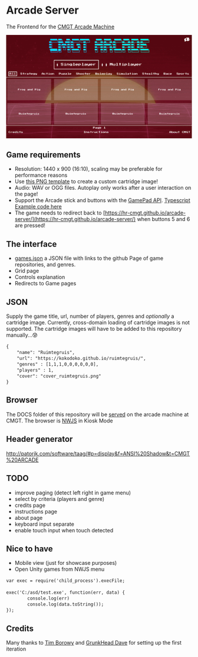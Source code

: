 # Arcade Server

The Frontend for the [CMGT Arcade Machine](https://hr-cmgt.github.io/arcade-server/)

![screenshot](./docs/images/screenshot.png)

## Game requirements

- Resolution: 1440 x 900 (16:10), scaling may be preferable for performance reasons
- Use [this PNG template](./docs/images/cart.png) to create a custom cartridge image!
- Audio: WAV or OGG files. Autoplay only works after a user interaction on the page!
- Support the Arcade stick and buttons with the [GamePad API](https://developer.mozilla.org/en-US/docs/Web/API/Gamepad_API/Using_the_Gamepad_API). [Typescript Example code here](https://github.com/HR-CMGT/arcade-server/dev/joystick.ts)
- The game needs to redirect back to [https://hr-cmgt.github.io/arcade-server/](https://hr-cmgt.github.io/arcade-server/) when buttons 5 and 6 are pressed!

## The interface

- [games.json](./docs/data/games.json) a JSON file with links to the github Page of game repositories, and genres.
- Grid page
- Controls explanation
- Redirects to Game pages

## JSON

Supply the game title, url, number of players, genres and *optionally* a cartridge image. Currently, cross-domain loading of cartridge images is not supported. The cartridge images will have to be added to this repository manually...😰

```
{
    "name": "Ruimtegruis",
    "url": "https://kokodoko.github.io/ruimtegruis/",
    "genres" : [1,1,1,0,0,0,0,0,0],
    "players" : 1,
    "cover": "cover_ruimtegruis.png"
}
```

## Browser

The DOCS folder of this repository will be [served](https://hr-cmgt.github.io/arcade-server/) on the arcade machine at CMGT. The browser is
[NWJS](http://docs.nwjs.io/en/latest/For%20Users/Getting%20Started/#get-nwjs) in Kiosk Mode

## Header generator

http://patorjk.com/software/taag/#p=display&f=ANSI%20Shadow&t=CMGT%20ARCADE

## TODO

- improve paging (detect left right in game menu)
- select by criteria (players and genre)
- credits page
- instructions page
- about page
- keyboard input separate
- enable touch input when touch detected

## Nice to have

- Mobile view (just for showcase purposes)
- Open Unity games from NWJS menu
```
var exec = require('child_process').execFile;

exec('C:/asd/test.exe', function(err, data) {  
        console.log(err)
        console.log(data.toString());                       
});
```

## Credits

Many thanks to [Tim Borowy](https://github.com/TimBorowy) and [GrunkHead Dave](https://github.com/Grunkhead) for setting up the first iteration
